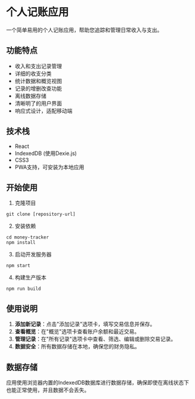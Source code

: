 # 个人记账应用

一个简单易用的个人记账应用，帮助您追踪和管理日常收入与支出。

## 功能特点

- 收入和支出记录管理
- 详细的收支分类
- 统计数据和概览视图
- 记录的增删改查功能
- 离线数据存储
- 清晰明了的用户界面
- 响应式设计，适配移动端

## 技术栈

- React
- IndexedDB (使用Dexie.js)
- CSS3
- PWA支持，可安装为本地应用

## 开始使用

1. 克隆项目
```
git clone [repository-url]
```

2. 安装依赖
```
cd money-tracker
npm install
```

3. 启动开发服务器
```
npm start
```

4. 构建生产版本
```
npm run build
```

## 使用说明

1. **添加新记录**：点击"添加记录"选项卡，填写交易信息并保存。
2. **查看概览**：在"概览"选项卡查看账户余额和最近交易。
3. **管理记录**：在"所有记录"选项卡中查看、筛选、编辑或删除交易记录。
4. **数据安全**：所有数据存储在本地，确保您的财务隐私。

## 数据存储

应用使用浏览器内置的IndexedDB数据库进行数据存储，确保即使在离线状态下也能正常使用，并且数据不会丢失。 